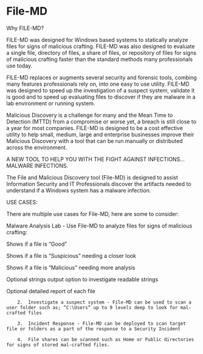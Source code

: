 # File-MD
Why FILE-MD?

FILE-MD was designed for Windows based systems to statically analyze files for signs of malicious crafting.  FILE-MD was also designed to evaluate a single file, directory of files, a share of files, or repository of files for signs of malicious crafting faster than the standard methods many professionals use today.  

FILE-MD replaces or augments several security and forensic tools, combing many features professionals rely on, into one easy to use utility.  FILE-MD was designed to speed up the investigation of a suspect system, validate it is good and to speed up evaluating files to discover if they are malware in a lab environment or running system.

Malicious Discovery is a challenge for many and the Mean Time to Detection (MTTD) from a compromise or worse yet, a breach is still close to a year for most companies.  FILE-MD is designed to be a cost effective utility to help small, medium, large and enterprise businesses improve their Malicious Discovery with a tool that can be run manually or distributed across the environment.

A NEW TOOL TO HELP YOU WITH THE FIGHT AGAINST INFECTIONS... MALWARE INFECTIONS.

The File and Malicious Discovery tool (File-MD) is designed to assist Information Security and IT Professionals discover the artifacts needed to understand if a Windows system has a malware infection.  

USE CASES:

There are multiple use cases for File-MD, here are some to consider:

Malware Analysis Lab - Use File-MD to analyze files for signs of malicious crafting:

Shows if a file is “Good”

Shows if a file is “Suspicious” needing a closer look

Shows if a file is “Malicious” needing more analysis

Optional strings output option to investigate readable strings

Optional detailed report of each file

        2.  Investigate a suspect system - File-MD can be used to scan a user folder such as; “C:\Users“ up to 9 levels deep to look for mal-crafted files

        3.  Incident Response - File-MD can be deployed to scan target file or folders as a part of the response to a Security Incident

        4.  File shares can be scanned such as Home or Public directories for signs of stored mal-crafted files.
